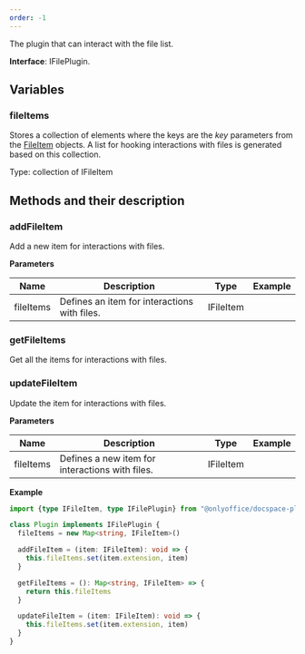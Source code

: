 ```yaml
---
order: -1
---
```


The plugin that can interact with the file list.

**Interface**: IFilePlugin.

## Variables

### fileItems

Stores a collection of elements where the keys are the *key* parameters from the [FileItem](../../Plugin%20Items/FileItem/index.md) objects. A list for hooking interactions with files is generated based on this collection.

Type: collection of IFileItem

## Methods and their description

### addFileItem

Add a new item for interactions with files.

**Parameters**

| Name      | Description                                  | Type      | Example |
| --------- | -------------------------------------------- | --------- | ------- |
| fileItems | Defines an item for interactions with files. | IFileItem |         |

### getFileItems

Get all the items for interactions with files.

### updateFileItem

Update the item for interactions with files.

**Parameters**

| Name      | Description                                     | Type      | Example |
| --------- | ----------------------------------------------- | --------- | ------- |
| fileItems | Defines a new item for interactions with files. | IFileItem |         |

**Example**

``` ts
import {type IFileItem, type IFilePlugin} from "@onlyoffice/docspace-plugin-sdk"

class Plugin implements IFilePlugin {
  fileItems = new Map<string, IFileItem>()

  addFileItem = (item: IFileItem): void => {
    this.fileItems.set(item.extension, item)
  }

  getFileItems = (): Map<string, IFileItem> => {
    return this.fileItems
  }

  updateFileItem = (item: IFileItem): void => {
    this.fileItems.set(item.extension, item)
  }
}
```
